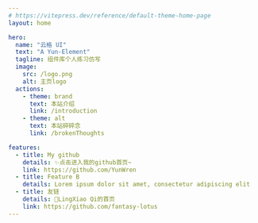```yaml
---
# https://vitepress.dev/reference/default-theme-home-page
layout: home

hero:
  name: "​云格 UI"
  text: "A Yun-Element"
  tagline: 组件库个人练习仿写
  image:
    src: /logo.png
    alt: 主页logo
  actions:
    - theme: brand
      text: 本站介绍
      link: /introduction
    - theme: alt
      text: 本站碎碎念
      link: /brokenThoughts

features:
  - title: My github
    details: ✨点击进入我的github首页~
    link: https://github.com/YunWren
  - title: Feature B
    details: Lorem ipsum dolor sit amet, consectetur adipiscing elit
  - title: 友链
    details: 🦜LingXiao Qi的首页
    link: https://github.com/fantasy-lotus
---
```


